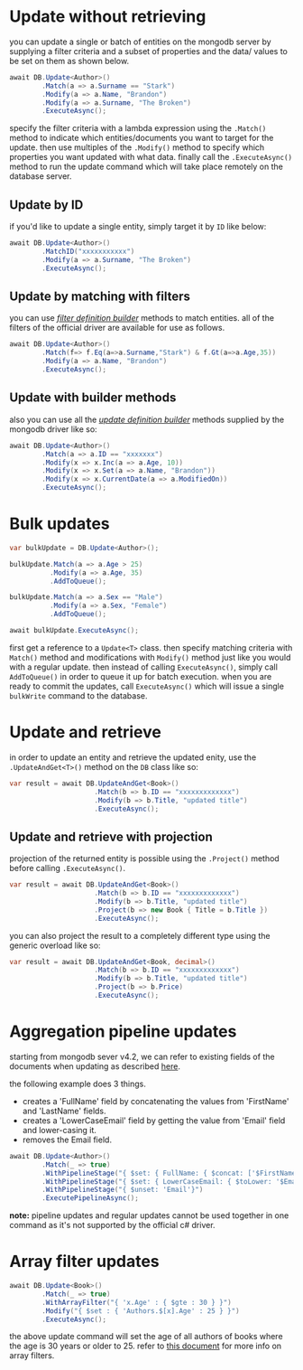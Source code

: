# Update without retrieving
you can update a single or batch of entities on the mongodb server by supplying a filter criteria and a subset of properties and the data/ values to be set on them as shown below.
```csharp
await DB.Update<Author>()
        .Match(a => a.Surname == "Stark")
        .Modify(a => a.Name, "Brandon")
        .Modify(a => a.Surname, "The Broken")
        .ExecuteAsync();
```
specify the filter criteria with a lambda expression using the `.Match()` method to indicate which entities/documents you want to target for the update. then use multiples of the `.Modify()` method to specify which properties you want updated with what data. finally call the `.ExecuteAsync()` method to run the update command which will take place remotely on the database server.

## Update by ID
if you'd like to update a single entity, simply target it by `ID` like below:
```csharp
await DB.Update<Author>()
        .MatchID("xxxxxxxxxxx")
        .Modify(a => a.Surname, "The Broken")
        .ExecuteAsync();
```

## Update by matching with filters
you can use [_filter definition builder_](https://mongodb.github.io/mongo-csharp-driver/2.11/apidocs/html/Methods_T_MongoDB_Driver_FilterDefinitionBuilder_1.htm) methods to match entities. all of the filters of the official driver are available for use as follows.
```csharp
await DB.Update<Author>()
        .Match(f=> f.Eq(a=>a.Surname,"Stark") & f.Gt(a=>a.Age,35))
        .Modify(a => a.Name, "Brandon")
        .ExecuteAsync();
```

## Update with builder methods
also you can use all the [_update definition builder_](https://mongodb.github.io/mongo-csharp-driver/2.11/apidocs/html/Methods_T_MongoDB_Driver_UpdateDefinitionBuilder_1.htm) methods supplied by the mongodb driver like so:
```csharp
await DB.Update<Author>()
        .Match(a => a.ID == "xxxxxxx")
        .Modify(x => x.Inc(a => a.Age, 10))
        .Modify(x => x.Set(a => a.Name, "Brandon"))
        .Modify(x => x.CurrentDate(a => a.ModifiedOn))
        .ExecuteAsync();
```

# Bulk updates
```csharp
var bulkUpdate = DB.Update<Author>();

bulkUpdate.Match(a => a.Age > 25)
          .Modify(a => a.Age, 35)
          .AddToQueue();

bulkUpdate.Match(a => a.Sex == "Male")
          .Modify(a => a.Sex, "Female")
          .AddToQueue();

await bulkUpdate.ExecuteAsync();
```
first get a reference to a `Update<T>` class. then specify matching criteria with `Match()` method and modifications with `Modify()` method just like you would with a regular update. then instead of calling `ExecuteAsync()`, simply call `AddToQueue()` in order to queue it up for batch execution. when you are ready to commit the updates, call `ExecuteAsync()` which will issue a single `bulkWrite` command to the database.

# Update and retrieve

in order to update an entity and retrieve the updated enity, use the `.UpdateAndGet<T>()` method on the `DB` class like so:

```csharp
var result = await DB.UpdateAndGet<Book>()
                     .Match(b => b.ID == "xxxxxxxxxxxxx")
                     .Modify(b => b.Title, "updated title")
                     .ExecuteAsync();
```
## Update and retrieve with projection
projection of the returned entity is possible using the `.Project()` method before calling `.ExecuteAsync()`. 
```csharp
var result = await DB.UpdateAndGet<Book>()
                     .Match(b => b.ID == "xxxxxxxxxxxxx")
                     .Modify(b => b.Title, "updated title")
                     .Project(b => new Book { Title = b.Title })
                     .ExecuteAsync();
```
you can also project the result to a completely different type using the generic overload like so:
```csharp
var result = await DB.UpdateAndGet<Book, decimal>()
                     .Match(b => b.ID == "xxxxxxxxxxxxx")
                     .Modify(b => b.Title, "updated title")
                     .Project(b => b.Price)
                     .ExecuteAsync();
```

# Aggregation pipeline updates
starting from mongodb sever v4.2, we can refer to existing fields of the documents when updating as described [here](https://docs.mongodb.com/master/reference/command/update/index.html#update-with-aggregation-pipeline).

the following example does 3 things.
- creates a 'FullName' field by concatenating the values from 'FirstName' and 'LastName' fields.
- creates a 'LowerCaseEmail' field by getting the value from 'Email' field and lower-casing it.
- removes the Email field.

```csharp
await DB.Update<Author>()
        .Match(_ => true)
        .WithPipelineStage("{ $set: { FullName: { $concat: ['$FirstName',' ','$LastName'] }}}")
        .WithPipelineStage("{ $set: { LowerCaseEmail: { $toLower: '$Email' } } }")
        .WithPipelineStage("{ $unset: 'Email'}")
        .ExecutePipelineAsync();
```
**note:** pipeline updates and regular updates cannot be used together in one command as it's not supported by the official c# driver.

# Array filter updates
```csharp
await DB.Update<Book>()
        .Match(_ => true)
        .WithArrayFilter("{ 'x.Age' : { $gte : 30 } }")
        .Modify("{ $set : { 'Authors.$[x].Age' : 25 } }")
        .ExecuteAsync();
```
the above update command will set the age of all authors of books where the age is 30 years or older to 25. refer to [this document](https://docs.mongodb.com/manual/reference/operator/update/positional-filtered/) for more info on array filters.